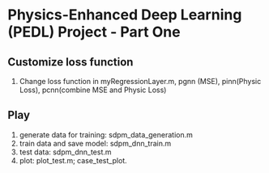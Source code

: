 # Physics-Enhanced Deep Learning (PEDL) Project - Part One


## Customize loss function
1. Change loss function in myRegressionLayer.m, pgnn (MSE), pinn(Physic Loss), pcnn(combine MSE and Physic Loss)

## Play
1. generate data for training: sdpm_data_generation.m
2. train data and save model: sdpm_dnn_train.m
3. test data: sdpm_dnn_test.m
4. plot: plot_test.m; case_test_plot.

